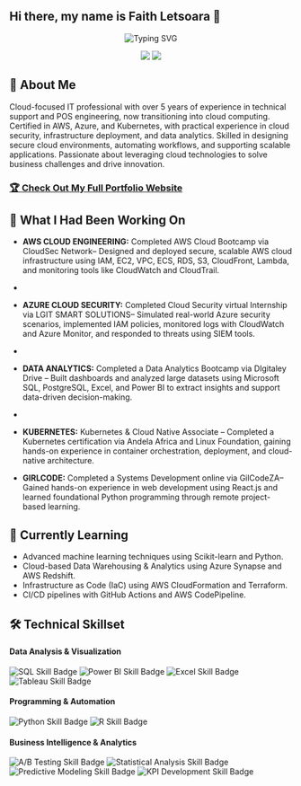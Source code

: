## Hi there, my name is Faith Letsoara 👋

<div align="center">
  <!--  You can customize the typing text in the "lines=" section of the URL below -->
  <!--  For an ampersand (&), use &amp; (e.g., Analytics+%26+Optimization) -->
  <img src="https://readme-typing-svg.herokuapp.com?font=Fira+Code&pause=1000&color=2E9EF7&center=true&vCenter=true&width=435&lines=Data+Analyst+%7C+Business+Intelligence;Turning+Data+into+Actionable+Insights;[Your+Specialty+Here];[Your+Experience+or+Tagline]" alt="Typing SVG" />
</div>

<!-- 🔗 Update these links with your own social media and contact information -->
<p align="center">
  <a href="https://linkedin.com/in/www.linkedin.com/in/faith-letsoara-2116689a"><img src="https://img.shields.io/badge/LinkedIn-Connect-blue?style=for-the-badge&logo=linkedin"></a>
  <a href="mailto:faithletsoara@gmail.com"><img src="https://img.shields.io/badge/Email-Contact-green?style=for-the-badge&logo=gmail"></a>
</p>

## 🚀 About Me 
Cloud-focused IT professional with over 5 years of experience in technical support and POS engineering, now transitioning into cloud computing. Certified in AWS, Azure, and Kubernetes, with practical experience in cloud security, infrastructure deployment, and data analytics. Skilled in designing secure cloud environments, automating workflows, and supporting scalable applications. Passionate about leveraging cloud technologies to solve business challenges and drive innovation.



<!-- 🌐 Replace "your-username" with your actual GitHub username -->
### [🏆 Check Out My Full Portfolio Website](https://faithlets.github.io/)
      
## 🔭 What I Had Been Working On 

- **AWS CLOUD ENGINEERING:** Completed AWS Cloud Bootcamp via CloudSec Network– Designed and deployed secure, scalable AWS cloud infrastructure using IAM, EC2, VPC, ECS, RDS, S3, CloudFront, Lambda, and monitoring tools like CloudWatch and CloudTrail.
- 
- **AZURE CLOUD SECURITY:** Completed Cloud Security virtual Internship via LGIT SMART SOLUTIONS– Simulated real-world Azure security scenarios, implemented IAM policies, monitored logs with CloudWatch and Azure Monitor, and responded to threats using SIEM tools.
- 
- **DATA ANALYTICS:** Completed a Data Analytics Bootcamp via DIgitaley Drive – Built dashboards and analyzed large datasets using Microsoft SQL, PostgreSQL, Excel, and Power BI to extract insights and support data-driven decision-making.
- 
- **KUBERNETES:** Kubernetes & Cloud Native Associate – Completed a Kubernetes certification via Andela Africa and Linux Foundation, gaining hands-on experience in container orchestration, deployment, and cloud-native architecture.

- **GIRLCODE:** Completed a Systems Development online via GilCodeZA– Gained hands-on experience in web development using React.js and learned foundational Python programming through remote project-based learning.

## 🌱 Currently Learning 

- Advanced machine learning techniques using Scikit-learn and Python.
- Cloud-based Data Warehousing & Analytics using Azure Synapse and AWS Redshift.
- Infrastructure as Code (IaC) using AWS CloudFormation and Terraform.
- CI/CD pipelines with GitHub Actions and AWS CodePipeline.

## 🛠️ Technical Skillset

<!-- This section uses Shields.io badges. You can customize them or create your own!-->

#### Data Analysis & Visualization
<p>
  <!-- 💡 Go to Shields.io to create your own badges -->
  <img src="https://img.shields.io/badge/SQL-Advanced-4479A1?style=flat&logo=mysql&logoColor=white" alt="SQL Skill Badge">
  <img src="https://img.shields.io/badge/Power%20BI-Expert-F2C811?style=flat&logo=powerbi&logoColor=black" alt="Power BI Skill Badge">
  <img src="https://img.shields.io/badge/Excel-Expert-217346?style=flat&logo=microsoft-excel&logoColor=white" alt="Excel Skill Badge">
  <img src="https://img.shields.io/badge/Tableau-Intermediate-E97627?style=flat&logo=tableau&logoColor=white" alt="Tableau Skill Badge">
</p>

#### Programming & Automation
<p>
  <img src="https://img.shields.io/badge/Python-Intermediate-3776AB?style=flat&logo=python&logoColor=white" alt="Python Skill Badge">
  <img src="https://img.shields.io/badge/R-Beginner-276DC3?style=flat&logo=r&logoColor=white" alt="R Skill Badge">
</p>

#### Business Intelligence & Analytics
<p>
  <img src="https://img.shields.io/badge/A%2FB%20Testing-Experienced-FF6B6B?style=flat" alt="A/B Testing Skill Badge">
  <img src="https://img.shields.io/badge/Statistical%20Analysis-Experienced-4ECDC4?style=flat" alt="Statistical Analysis Skill Badge">
  <img src="https://img.shields.io/badge/Predictive%20Modeling-Intermediate-45B7D1?style=flat" alt="Predictive Modeling Skill Badge">
  <img src="https://img.shields.io/badge/KPI%20Development-Expert-96CEB4?style=flat" alt="KPI Development Skill Badge">
</p>
